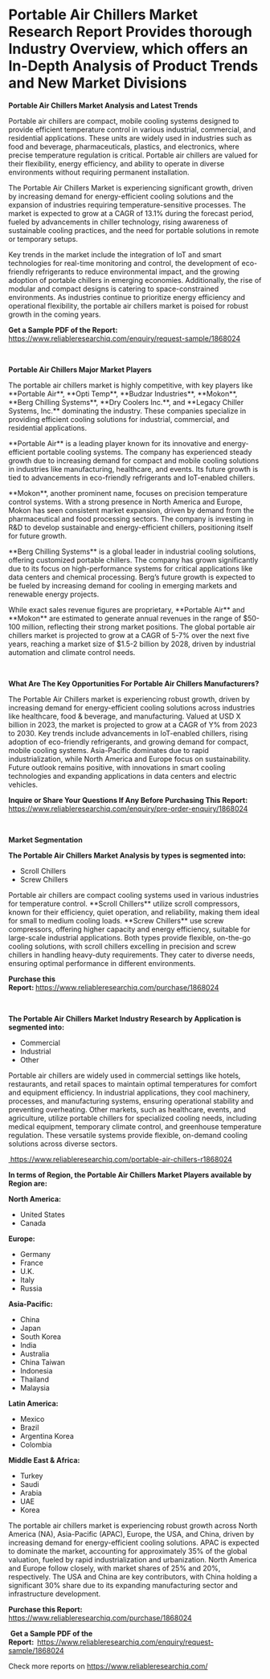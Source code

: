 <p><h1>Portable Air Chillers Market Research Report Provides thorough Industry Overview, which offers an In-Depth Analysis of Product Trends and New Market Divisions</h1></p><p><strong>Portable Air Chillers Market Analysis and Latest Trends</strong></p>
<p><p>Portable air chillers are compact, mobile cooling systems designed to provide efficient temperature control in various industrial, commercial, and residential applications. These units are widely used in industries such as food and beverage, pharmaceuticals, plastics, and electronics, where precise temperature regulation is critical. Portable air chillers are valued for their flexibility, energy efficiency, and ability to operate in diverse environments without requiring permanent installation.</p><p>The Portable Air Chillers Market is experiencing significant growth, driven by increasing demand for energy-efficient cooling solutions and the expansion of industries requiring temperature-sensitive processes. The market is expected to grow at a CAGR of 13.1% during the forecast period, fueled by advancements in chiller technology, rising awareness of sustainable cooling practices, and the need for portable solutions in remote or temporary setups.</p><p>Key trends in the market include the integration of IoT and smart technologies for real-time monitoring and control, the development of eco-friendly refrigerants to reduce environmental impact, and the growing adoption of portable chillers in emerging economies. Additionally, the rise of modular and compact designs is catering to space-constrained environments. As industries continue to prioritize energy efficiency and operational flexibility, the portable air chillers market is poised for robust growth in the coming years.</p></p>
<p><strong>Get a Sample PDF of the Report:&nbsp;</strong> <a href="https://www.reliableresearchiq.com/enquiry/request-sample/1868024?utm_campaign=99&utm_medium=2&utm_source=Github&utm_content=ia&utm_term=30012025&utm_id=portable-air-chillers">https://www.reliableresearchiq.com/enquiry/request-sample/1868024</a></p>
<p>&nbsp;</p>
<p><strong>Portable Air Chillers Major Market Players</strong></p>
<p><p>The portable air chillers market is highly competitive, with key players like **Portable Air**, **Opti Temp**, **Budzar Industries**, **Mokon**, **Berg Chilling Systems**, **Dry Coolers Inc.**, and **Legacy Chiller Systems, Inc.** dominating the industry. These companies specialize in providing efficient cooling solutions for industrial, commercial, and residential applications.</p><p>**Portable Air** is a leading player known for its innovative and energy-efficient portable cooling systems. The company has experienced steady growth due to increasing demand for compact and mobile cooling solutions in industries like manufacturing, healthcare, and events. Its future growth is tied to advancements in eco-friendly refrigerants and IoT-enabled chillers.</p><p>**Mokon**, another prominent name, focuses on precision temperature control systems. With a strong presence in North America and Europe, Mokon has seen consistent market expansion, driven by demand from the pharmaceutical and food processing sectors. The company is investing in R&D to develop sustainable and energy-efficient chillers, positioning itself for future growth.</p><p>**Berg Chilling Systems** is a global leader in industrial cooling solutions, offering customized portable chillers. The company has grown significantly due to its focus on high-performance systems for critical applications like data centers and chemical processing. Berg’s future growth is expected to be fueled by increasing demand for cooling in emerging markets and renewable energy projects.</p><p>While exact sales revenue figures are proprietary, **Portable Air** and **Mokon** are estimated to generate annual revenues in the range of $50-100 million, reflecting their strong market positions. The global portable air chillers market is projected to grow at a CAGR of 5-7% over the next five years, reaching a market size of $1.5-2 billion by 2028, driven by industrial automation and climate control needs.</p></p>
<p>&nbsp;</p>
<p><strong>What Are The Key Opportunities For Portable Air Chillers Manufacturers?</strong></p>
<p><p>The Portable Air Chillers market is experiencing robust growth, driven by increasing demand for energy-efficient cooling solutions across industries like healthcare, food & beverage, and manufacturing. Valued at USD X billion in 2023, the market is projected to grow at a CAGR of Y% from 2023 to 2030. Key trends include advancements in IoT-enabled chillers, rising adoption of eco-friendly refrigerants, and growing demand for compact, mobile cooling systems. Asia-Pacific dominates due to rapid industrialization, while North America and Europe focus on sustainability. Future outlook remains positive, with innovations in smart cooling technologies and expanding applications in data centers and electric vehicles.</p></p>
<p><strong>Inquire or Share Your Questions If Any Before Purchasing This Report:</strong> <a href="https://www.reliableresearchiq.com/enquiry/pre-order-enquiry/1868024?utm_campaign=99&utm_medium=2&utm_source=Github&utm_content=ia&utm_term=30012025&utm_id=portable-air-chillers">https://www.reliableresearchiq.com/enquiry/pre-order-enquiry/1868024</a></p>
<p>&nbsp;</p>
<p><strong>Market Segmentation</strong></p>
<p><strong>The Portable Air Chillers Market Analysis by types is segmented into:</strong></p>
<p><ul><li>Scroll Chillers</li><li>Screw Chillers</li></ul></p>
<p><p>Portable air chillers are compact cooling systems used in various industries for temperature control. **Scroll Chillers** utilize scroll compressors, known for their efficiency, quiet operation, and reliability, making them ideal for small to medium cooling loads. **Screw Chillers** use screw compressors, offering higher capacity and energy efficiency, suitable for large-scale industrial applications. Both types provide flexible, on-the-go cooling solutions, with scroll chillers excelling in precision and screw chillers in handling heavy-duty requirements. They cater to diverse needs, ensuring optimal performance in different environments.</p></p>
<p><strong>Purchase this Report:&nbsp;</strong><a href="https://www.reliableresearchiq.com/purchase/1868024?utm_campaign=99&utm_medium=2&utm_source=Github&utm_content=ia&utm_term=30012025&utm_id=portable-air-chillers">https://www.reliableresearchiq.com/purchase/1868024</a></p>
<p>&nbsp;</p>
<p><strong>The Portable Air Chillers Market Industry Research by Application is segmented into:</strong></p>
<p><ul><li>Commercial</li><li>Industrial</li><li>Other</li></ul></p>
<p><p>Portable air chillers are widely used in commercial settings like hotels, restaurants, and retail spaces to maintain optimal temperatures for comfort and equipment efficiency. In industrial applications, they cool machinery, processes, and manufacturing systems, ensuring operational stability and preventing overheating. Other markets, such as healthcare, events, and agriculture, utilize portable chillers for specialized cooling needs, including medical equipment, temporary climate control, and greenhouse temperature regulation. These versatile systems provide flexible, on-demand cooling solutions across diverse sectors.</p></p>
<p><a href="https://www.reliableresearchiq.com/portable-air-chillers-r1868024?utm_campaign=99&utm_medium=2&utm_source=Github&utm_content=ia&utm_term=30012025&utm_id=portable-air-chillers">&nbsp;https://www.reliableresearchiq.com/portable-air-chillers-r1868024</a></p>
<p><strong>In terms of Region, the Portable Air Chillers Market Players available by Region are:</strong></p>
<p>
    <p> <strong> North America: </strong>
        <ul>
            <li>United States</li>
            <li>Canada</li>
        </ul>
        </p> 
    <p> <strong> Europe: </strong>
        <ul>
            <li>Germany</li>
            <li>France</li>
            <li>U.K.</li>
            <li>Italy</li>
            <li>Russia</li>
        </ul>
        </p> 
    <p> <strong> Asia-Pacific: </strong>
        <ul>
            <li>China</li>
            <li>Japan</li>
            <li>South Korea</li>
            <li>India</li>
            <li>Australia</li>
            <li>China Taiwan</li>
            <li>Indonesia</li>
            <li>Thailand</li>
            <li>Malaysia</li>
        </ul>
        </p> 
    <p> <strong> Latin America: </strong>
        <ul>
            <li>Mexico</li>
            <li>Brazil</li>
            <li>Argentina Korea</li>
            <li>Colombia</li>
        </ul>
        </p> 
    <p> <strong> Middle East & Africa: </strong>
        <ul>
            <li>Turkey</li>
            <li>Saudi</li>
            <li>Arabia</li>
            <li>UAE</li>
            <li>Korea</li>
        </ul>
    </p>
    </p>
<p><p>The portable air chillers market is experiencing robust growth across North America (NA), Asia-Pacific (APAC), Europe, the USA, and China, driven by increasing demand for energy-efficient cooling solutions. APAC is expected to dominate the market, accounting for approximately 35% of the global valuation, fueled by rapid industrialization and urbanization. North America and Europe follow closely, with market shares of 25% and 20%, respectively. The USA and China are key contributors, with China holding a significant 30% share due to its expanding manufacturing sector and infrastructure development.</p></p>
<p><strong>Purchase this Report: </strong><a href="https://www.reliableresearchiq.com/purchase/1868024?utm_campaign=99&utm_medium=2&utm_source=Github&utm_content=ia&utm_term=30012025&utm_id=portable-air-chillers">https://www.reliableresearchiq.com/purchase/1868024</a></p>
<p>&nbsp;<strong>Get a Sample PDF of the Report:&nbsp;&nbsp;</strong><a href="https://www.reliableresearchiq.com/enquiry/request-sample/1868024?utm_campaign=99&utm_medium=2&utm_source=Github&utm_content=ia&utm_term=30012025&utm_id=portable-air-chillers">https://www.reliableresearchiq.com/enquiry/request-sample/1868024</a></p>
<p><strong></strong></p>
<p>Check more reports on <a href="https://www.reliableresearchiq.com/?utm_campaign=99&utm_medium=2&utm_source=Github&utm_content=ia&utm_term=30012025&utm_id=portable-air-chillers">https://www.reliableresearchiq.com/</a></p>
